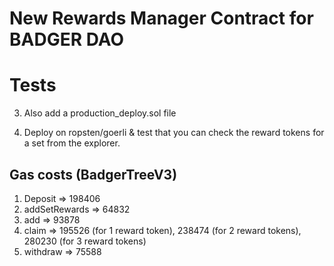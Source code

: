 # New Rewards Manager Contract for BADGER DAO


# Tests

3. Also add a production_deploy.sol file

4. Deploy on ropsten/goerli & test that you can check the reward tokens for a set from the explorer.




## Gas costs (BadgerTreeV3)
1. Deposit => 198406
2. addSetRewards => 64832
3. add => 93878
4. claim => 195526 (for 1 reward token), 238474 (for 2 reward tokens), 280230 (for 3 reward tokens)
5. withdraw => 75588